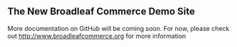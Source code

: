 ## The New Broadleaf Commerce Demo Site

More documentation on GitHub will be coming soon. For now, please check out http://www.broadleafcommerce.org for more information